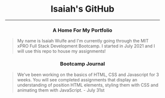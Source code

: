 # <div align="center">Isaiah's GitHub</div>

***

### <div align="center">A Home For My Portfolio</div>
> My name is Isaiah Wulfe and I'm currently going through the MIT xPRO Full Stack Development Bootcamp. I started in July 2021 and I will use this repo to house my assignments!

### <div align="center">Bootcamp Journal</div>
> We've been working on the basics of HTML, CSS and Javascript for 3 weeks. You will see completed assignments that display an understanding of position HTML elements, styling them with CSS and animating them with JavaScript. - July 31st 
